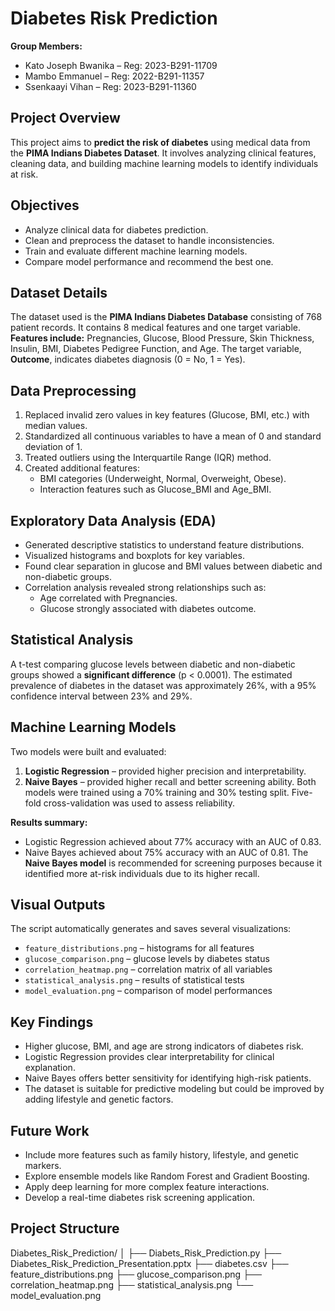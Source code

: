 ﻿# Diabetes Risk Prediction
**Group Members:**
* Kato Joseph Bwanika – Reg: 2023-B291-11709
* Mambo Emmanuel – Reg: 2022-B291-11357
* Ssenkaayi Vihan – Reg: 2023-B291-11360

## Project Overview
This project aims to **predict the risk of diabetes** using medical data from the **PIMA Indians Diabetes Dataset**.
It involves analyzing clinical features, cleaning data, and building machine learning models to identify individuals at risk.

## Objectives
* Analyze clinical data for diabetes prediction.
* Clean and preprocess the dataset to handle inconsistencies.
* Train and evaluate different machine learning models.
* Compare model performance and recommend the best one.

## Dataset Details
The dataset used is the **PIMA Indians Diabetes Database** consisting of 768 patient records.
It contains 8 medical features and one target variable.
**Features include:**
Pregnancies, Glucose, Blood Pressure, Skin Thickness, Insulin, BMI, Diabetes Pedigree Function, and Age.
The target variable, **Outcome**, indicates diabetes diagnosis (0 = No, 1 = Yes).

## Data Preprocessing
1. Replaced invalid zero values in key features (Glucose, BMI, etc.) with median values.
2. Standardized all continuous variables to have a mean of 0 and standard deviation of 1.
3. Treated outliers using the Interquartile Range (IQR) method.
4. Created additional features:
   * BMI categories (Underweight, Normal, Overweight, Obese).
   * Interaction features such as Glucose_BMI and Age_BMI.

## Exploratory Data Analysis (EDA)
* Generated descriptive statistics to understand feature distributions.
* Visualized histograms and boxplots for key variables.
* Found clear separation in glucose and BMI values between diabetic and non-diabetic groups.
* Correlation analysis revealed strong relationships such as:
  * Age correlated with Pregnancies.
  * Glucose strongly associated with diabetes outcome.

## Statistical Analysis
A t-test comparing glucose levels between diabetic and non-diabetic groups showed a **significant difference** (p < 0.0001).
The estimated prevalence of diabetes in the dataset was approximately 26%, with a 95% confidence interval between 23% and 29%.

## Machine Learning Models
Two models were built and evaluated:
1. **Logistic Regression** – provided higher precision and interpretability.
2. **Naive Bayes** – provided higher recall and better screening ability.
Both models were trained using a 70% training and 30% testing split.
Five-fold cross-validation was used to assess reliability.

**Results summary:**
* Logistic Regression achieved about 77% accuracy with an AUC of 0.83.
* Naive Bayes achieved about 75% accuracy with an AUC of 0.81.
The **Naive Bayes model** is recommended for screening purposes because it identified more at-risk individuals due to its higher recall.

## Visual Outputs
The script automatically generates and saves several visualizations:
* `feature_distributions.png` – histograms for all features
* `glucose_comparison.png` – glucose levels by diabetes status
* `correlation_heatmap.png` – correlation matrix of all variables
* `statistical_analysis.png` – results of statistical tests
* `model_evaluation.png` – comparison of model performances

## Key Findings
* Higher glucose, BMI, and age are strong indicators of diabetes risk.
* Logistic Regression provides clear interpretability for clinical explanation.
* Naive Bayes offers better sensitivity for identifying high-risk patients.
* The dataset is suitable for predictive modeling but could be improved by adding lifestyle and genetic factors.

## Future Work
* Include more features such as family history, lifestyle, and genetic markers.
* Explore ensemble models like Random Forest and Gradient Boosting.
* Apply deep learning for more complex feature interactions.
* Develop a real-time diabetes risk screening application.

## Project Structure
Diabetes_Risk_Prediction/
│
├── Diabets_Risk_Prediction.py
├── Diabetes_Risk_Prediction_Presentation.pptx
├── diabetes.csv
├── feature_distributions.png
├── glucose_comparison.png
├── correlation_heatmap.png
├── statistical_analysis.png
└── model_evaluation.png
```


